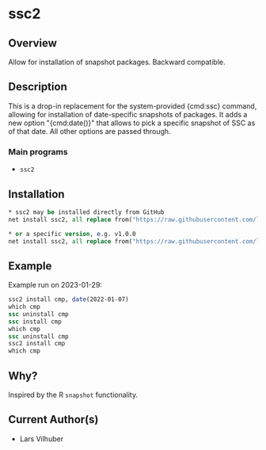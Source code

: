 # ssc2

## Overview

Allow for installation of snapshot packages. Backward compatible.

## Description

This is a drop-in replacement for the system-provided {cmd:ssc} command, allowing for installation of date-specific snapshots of packages.
It adds a new option "{cmd:date()}" that allows to pick a specific snapshot of SSC as of that date.
All other options are passed through.

### Main programs

- `ssc2`

## Installation

```stata
* ssc2 may be installed directly from GitHub
net install ssc2, all replace from("https://raw.githubusercontent.com/labordynamicsinstitute/ssc-mirror-stata/master")
```

```stata
* or a specific version, e.g. v1.0.0
net install ssc2, all replace from("https://raw.githubusercontent.com/labordynamicsinstitute/ssc-mirror-stata/v1.0.0/")
```
## Example

Example run on 2023-01-29:

```stata
ssc2 install cmp, date(2022-01-07)
which cmp
ssc uninstall cmp
ssc install cmp
which cmp
ssc uninstall cmp
ssc2 install cmp
which cmp
```

## Why?

Inspired by the R `snapshot` functionality.

## Current Author(s)

 - Lars Vilhuber